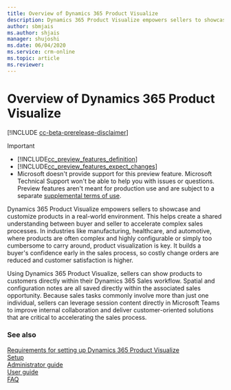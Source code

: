 ```yaml
---
title: Overview of Dynamics 365 Product Visualize
description: Dynamics 365 Product Visualize empowers sellers to showcase and customize products in a real-world environment
author: sbmjais
ms.author: shjais
manager: shujoshi
ms.date: 06/04/2020
ms.service: crm-online
ms.topic: article
ms.reviewer:
---
```


# Overview of Dynamics 365 Product Visualize

[!INCLUDE [cc-beta-prerelease-disclaimer](../includes/cc-beta-prerelease-disclaimer.md)]

> [!IMPORTANT]
> - [!INCLUDE[cc_preview_features_definition](../includes/cc-preview-features-definition.md)]  
> - [!INCLUDE[cc_preview_features_expect_changes](../includes/cc-preview-features-expect-changes.md)]
> - Microsoft doesn't provide support for this preview feature. Microsoft Technical Support won't be able to help you with issues or questions. Preview features aren't meant for production use and are subject to a separate [supplemental terms of use](https://go.microsoft.com/fwlink/p/?linkid=870960).

Dynamics 365 Product Visualize empowers sellers to showcase and customize products in a real-world environment. This helps create a shared understanding between buyer and seller to accelerate complex sales processes. In industries like manufacturing, healthcare, and automotive, where products are often complex and highly configurable or simply too cumbersome to carry around, product visualization is key. It builds a buyer's confidence early in the sales process, so costly change orders are reduced and customer satisfaction is higher.

Using Dynamics 365 Product Visualize, sellers can show products to customers directly within their Dynamics 365 Sales workflow. Spatial and configuration notes are all saved directly within the associated sales opportunity. Because sales tasks commonly involve more than just one individual, sellers can leverage session content directly in Microsoft Teams to improve internal collaboration and deliver customer-oriented solutions that are critical to accelerating the sales process.

### See also

[Requirements for setting up Dynamics 365 Product Visualize](requirements.md)<br>
[Setup](setup.md)<br>
[Administrator guide](admin-guide.md)<br>
[User guide](user-guide.md)<br>
[FAQ](faq.md)<br>

